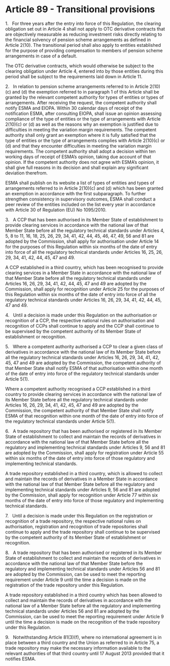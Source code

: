 # Article 89 - Transitional provisions


1.   For three years after the entry into force of this Regulation, the clearing obligation set out in Article 4 shall not apply to OTC derivative contracts that are objectively measurable as reducing investment risks directly relating to the financial solvency of pension scheme arrangements as defined in Article 2(10). The transitional period shall also apply to entities established for the purpose of providing compensation to members of pension scheme arrangements in case of a default.

The OTC derivative contracts, which would otherwise be subject to the clearing obligation under Article 4, entered into by those entities during this period shall be subject to the requirements laid down in Article 11.

2.   In relation to pension scheme arrangements referred to in Article 2(10)(c) and (d) the exemption referred to in paragraph 1 of this Article shall be granted by the relevant competent authority for types of entities or types of arrangements. After receiving the request, the competent authority shall notify ESMA and EIOPA. Within 30 calendar days of receipt of the notification ESMA, after consulting EIOPA, shall issue an opinion assessing compliance of the type of entities or the type of arrangements with Article 2(10)(c) or (d) as well as the reasons why an exemption is justified due to difficulties in meeting the variation margin requirements. The competent authority shall only grant an exemption where it is fully satisfied that the type of entities or the type of arrangements complies with Article 2(10)(c) or (d) and that they encounter difficulties in meeting the variation margin requirements. The competent authority shall adopt a decision within ten working days of receipt of ESMA’s opinion, taking due account of that opinion. If the competent authority does not agree with ESMA’s opinion, it shall give full reasons in its decision and shall explain any significant deviation therefrom.

ESMA shall publish on its website a list of types of entities and types of arrangements referred to in Article 2(10)(c) and (d) which has been granted an exemption in accordance with the first subparagraph. To further strengthen consistency in supervisory outcomes, ESMA shall conduct a peer review of the entities included on the list every year in accordance with Article 30 of Regulation (EU) No 1095/2010.

3.   A CCP that has been authorised in its Member State of establishment to provide clearing services in accordance with the national law of that Member State before all the regulatory technical standards under Articles 4, 5, 8 to 11, 16, 18, 25, 26, 29, 34, 41, 42, 44, 45, 46, 47, 49, 56 and 81 are adopted by the Commission, shall apply for authorisation under Article 14 for the purposes of this Regulation within six months of the date of entry into force of all the regulatory technical standards under Articles 16, 25, 26, 29, 34, 41, 42, 44, 45, 47 and 49.

A CCP established in a third country, which has been recognised to provide clearing services in a Member State in accordance with the national law of that Member State before all the regulatory technical standards under Articles 16, 26, 29, 34, 41, 42, 44, 45, 47 and 49 are adopted by the Commission, shall apply for recognition under Article 25 for the purposes of this Regulation within six months of the date of entry into force of all the regulatory technical standards under Articles 16, 26, 29, 34, 41, 42, 44, 45, 47 and 49.

4.   Until a decision is made under this Regulation on the authorisation or recognition of a CCP, the respective national rules on authorisation and recognition of CCPs shall continue to apply and the CCP shall continue to be supervised by the competent authority of its Member State of establishment or recognition.

5.   Where a competent authority authorised a CCP to clear a given class of derivatives in accordance with the national law of its Member State before all the regulatory technical standards under Articles 16, 26, 29, 34, 41, 42, 45, 47 and 49 are adopted by the Commission, the competent authority of that Member State shall notify ESMA of that authorisation within one month of the date of entry into force of the regulatory technical standards under Article 5(1).

Where a competent authority recognised a CCP established in a third country to provide clearing services in accordance with the national law of its Member State before all the regulatory technical standards under Articles 16, 26, 29, 34, 41, 42, 45, 47 and 49 are adopted by the Commission, the competent authority of that Member State shall notify ESMA of that recognition within one month of the date of entry into force of the regulatory technical standards under Article 5(1).

6.   A trade repository that has been authorised or registered in its Member State of establishment to collect and maintain the records of derivatives in accordance with the national law of that Member State before all the regulatory and implementing technical standards under Articles 9, 56 and 81 are adopted by the Commission, shall apply for registration under Article 55 within six months of the date of entry into force of those regulatory and implementing technical standards.

A trade repository established in a third country, which is allowed to collect and maintain the records of derivatives in a Member State in accordance with the national law of that Member State before all the regulatory and implementing technical standards under Articles 9, 56 and 81 are adopted by the Commission, shall apply for recognition under Article 77 within six months of the date of entry into force of those regulatory and implementing technical standards.

7.   Until a decision is made under this Regulation on the registration or recognition of a trade repository, the respective national rules on authorisation, registration and recognition of trade repositories shall continue to apply and the trade repository shall continue to be supervised by the competent authority of its Member State of establishment or recognition.

8.   A trade repository that has been authorised or registered in its Member State of establishment to collect and maintain the records of derivatives in accordance with the national law of that Member State before the regulatory and implementing technical standards under Articles 56 and 81 are adopted by the Commission, can be used to meet the reporting requirement under Article 9 until the time a decision is made on the registration of the trade repository under this Regulation.

A trade repository established in a third country which has been allowed to collect and maintain the records of derivatives in accordance with the national law of a Member State before all the regulatory and implementing technical standards under Articles 56 and 81 are adopted by the Commission, can be used to meet the reporting requirement under Article 9 until the time a decision is made on the recognition of the trade repository under this Regulation.

9.   Notwithstanding Article 81(3)(f), where no international agreement is in place between a third country and the Union as referred to in Article 75, a trade repository may make the necessary information available to the relevant authorities of that third country until 17 August 2013 provided that it notifies ESMA.
